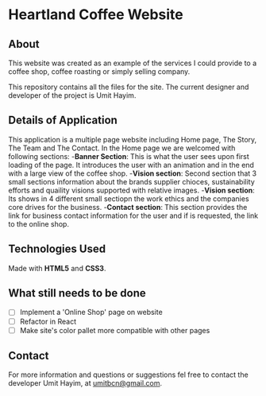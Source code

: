 # Heartland Coffee Website

## About

This website was created as an example of the services I could provide to a coffee shop, coffee roasting or simply selling company.

This repository contains all the files for the site. The current designer and developer of the project is Umit Hayim.

## Details of Application

This application is a multiple page website including Home page, The Story, The Team and The Contact. In the Home page we are welcomed with following sections: -**Banner Section**: This is what the user sees upon first loading of the page. It introduces the user with an animation and in the end with a large view of the coffee shop. -**Vision section**: Second section that 3 small sections information about the brands supplier chioces, sustainability efforts and quaility visions supported with relative images. -**Vision section**: Its shows in 4 different small sectiopn the work ethics and the companies core drives for the business. -**Contact section**: This section provides the link for business contact information for the user and if is requested, the link to the online shop.

## Technologies Used

Made with **HTML5** and **CSS3**.

## What still needs to be done

- [ ] Implement a 'Online Shop' page on website
- [ ] Refactor in React
- [ ] Make site's color pallet more compatible with other pages

## Contact

For more information and questions or suggestions fel free to contact the developer Umit Hayim, at [umitbcn@gmail.com](mailto:umitbcn@gmail.com).
